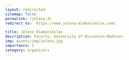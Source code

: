 ```yaml
---
layout: redirected
sitemap: false
permalink: /jelena_d/
redirect_to:  https://www.jelena-diakonikolas.com/

title: Jelena Diakonikolas
description: Faculty, University of Wisconsin-Madison.
img: assets/img/jelena.jpg
importance: 2
category: organizers
---
```

